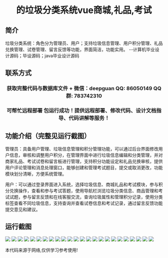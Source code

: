 <p><h1 align="center">的垃圾分类系统vue商城,礼品,考试</h1></p>

## 简介
垃圾分类系统：角色分为管理员、用户；支持垃圾信息管理、用户积分管理、礼品兑换管理、试卷管理、留言反馈等功能，界面简洁，功能实用。    --计算机毕业设计源码；毕设源码；java毕业设计源码


## 联系方式
<p><h3 align="center">获取完整代码与数据库文件 + 微信：deepguan QQ: 86050149 QQ群: 783742310</h3></p>
<p><h3 align="center">可帮忙远程部署 包运行成功！提供远程部署、修改代码、设计文档指导、代码讲解等服务！</h3></p>

## 功能介绍（完整见运行截图）
管理员：具备用户管理、垃圾信息管理和积分管理功能，可以通过后台界面修改用户信息，审核和调整用户积分，在管理界面中进行垃圾信息编辑和分类管理，并对商家礼品、考试试卷和留言板进行管理，支持积分功能设定和礼品兑换审核，提供用户评论管理和消息处理窗口，能够创建和管理考试题目，提交或取消更改，功能模块划分清晰，方便系统管理。

用户：可以通过登录界面进入系统，选择垃圾信息、商城礼品和考试模块，参与积分兑换操作，查看和参与考试答题，使用导航栏浏览垃圾分类信息、商品管理和考试试题，参与留言反馈和在线客服交流，查询垃圾属性和管理积分记录，使用分类标签查看不同垃圾信息，支持查询并查看试卷信息和考试记录，通过留言反馈功能提交意见和建议。


## 运行截图
![](img/001.jpg)
![](img/002.jpg)
![](img/003.jpg)
![](img/004.jpg)
![](img/005.jpg)
![](img/006.jpg)
![](img/007.jpg)
![](img/008.jpg)
![](img/009.jpg)
![](img/010.jpg)
![](img/011.jpg)
![](img/012.jpg)
![](img/013.jpg)
![](img/014.jpg)
![](img/015.jpg)
![](img/016.jpg)
![](img/017.jpg)
![](img/018.jpg)
![](img/019.jpg)
![](img/020.jpg)
![](img/021.jpg)
![](img/022.jpg)
![](img/023.jpg)
![](img/024.jpg)

<p>本代码来源于网络,仅供学习参考使用!</p>
